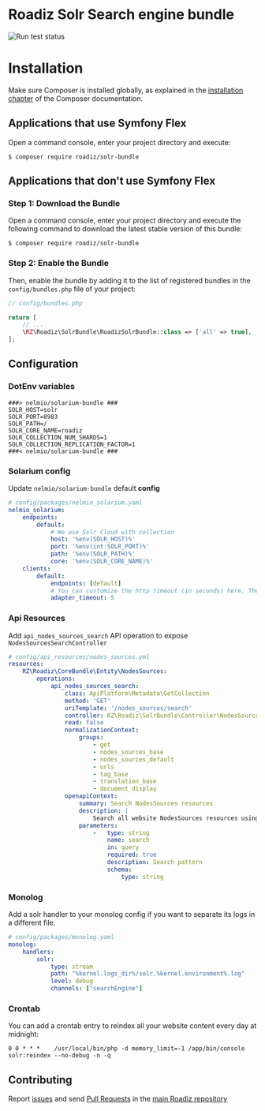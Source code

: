 # Roadiz Solr Search engine bundle

![Run test status](https://github.com/roadiz/solr-bundle/actions/workflows/run-test.yml/badge.svg?branch=develop)

Installation
============

Make sure Composer is installed globally, as explained in the
[installation chapter](https://getcomposer.org/doc/00-intro.md)
of the Composer documentation.

Applications that use Symfony Flex
----------------------------------

Open a command console, enter your project directory and execute:

```console
$ composer require roadiz/solr-bundle
```

Applications that don't use Symfony Flex
----------------------------------------

### Step 1: Download the Bundle

Open a command console, enter your project directory and execute the
following command to download the latest stable version of this bundle:

```console
$ composer require roadiz/solr-bundle
```

### Step 2: Enable the Bundle

Then, enable the bundle by adding it to the list of registered bundles
in the `config/bundles.php` file of your project:

```php
// config/bundles.php

return [
    // ...
    \RZ\Roadiz\SolrBundle\RoadizSolrBundle::class => ['all' => true],
];
```

## Configuration

### DotEnv variables

```dotenv
###> nelmio/solarium-bundle ###
SOLR_HOST=solr
SOLR_PORT=8983
SOLR_PATH=/
SOLR_CORE_NAME=roadiz
SOLR_COLLECTION_NUM_SHARDS=1
SOLR_COLLECTION_REPLICATION_FACTOR=1
###< nelmio/solarium-bundle ###
```

### Solarium config

Update `nelmio/solarium-bundle` default **config**
```yaml
# config/packages/nelmio_solarium.yaml
nelmio_solarium:
    endpoints:
        default:
            # We use Solr Cloud with collection
            host: '%env(SOLR_HOST)%'
            port: '%env(int:SOLR_PORT)%'
            path: '%env(SOLR_PATH)%'
            core: '%env(SOLR_CORE_NAME)%'
    clients:
        default:
            endpoints: [default]
            # You can customize the http timeout (in seconds) here. The default is 5sec.
            adapter_timeout: 5
```

### Api Resources

Add `api_nodes_sources_search` API operation to expose `NodesSourcesSearchController`
```yaml
# config/api_resources/nodes_sources.yml
resources:
    RZ\Roadiz\CoreBundle\Entity\NodesSources:
        operations:
            api_nodes_sources_search:
                class: ApiPlatform\Metadata\GetCollection
                method: 'GET'
                uriTemplate: '/nodes_sources/search'
                controller: RZ\Roadiz\SolrBundle\Controller\NodesSourcesSearchController
                read: false
                normalizationContext:
                    groups:
                        - get
                        - nodes_sources_base
                        - nodes_sources_default
                        - urls
                        - tag_base
                        - translation_base
                        - document_display
                openapiContext:
                    summary: Search NodesSources resources
                    description: |
                        Search all website NodesSources resources using **Solr** full-text search engine
                    parameters:
                        -   type: string
                            name: search
                            in: query
                            required: true
                            description: Search pattern
                            schema:
                                type: string
```

### Monolog

Add a solr handler to your monolog config if you want to separate its logs in a different file.
```yaml
# config/packages/monolog.yaml
monolog:
    handlers:
        solr:
            type: stream
            path: "%kernel.logs_dir%/solr.%kernel.environment%.log"
            level: debug
            channels: ["searchEngine"]
```

### Crontab

You can add a crontab entry to reindex all your website content every day at midnight:
```text
0 0 * * *    /usr/local/bin/php -d memory_limit=-1 /app/bin/console solr:reindex --no-debug -n -q
```

## Contributing

Report [issues](https://github.com/roadiz/core-bundle-dev-app/issues) and send [Pull Requests](https://github.com/roadiz/core-bundle-dev-app/pulls) in the [main Roadiz repository](https://github.com/roadiz/core-bundle-dev-app)
